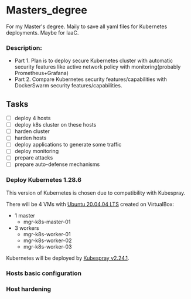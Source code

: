 # Masters_degree
For my Master's degree. Maily to save all yaml files for Kubernetes deployments. Maybe for IaaC.

### Description:
- Part 1. Plan is to deploy secure Kubernetes cluster with automatic security features like active network policy with monitoring(probably Prometheus+Grafana)
- Part 2. Compare Kubernetes security features/capabilities with DockerSwarm security features/capabilities.

## Tasks
- [ ] deploy 4 hosts
- [ ] deploy k8s cluster on these hosts
- [ ] harden cluster
- [ ] harden hosts
- [ ] deploy applications to generate some traffic
- [ ] deploy monitoring
- [ ] prepare attacks
- [ ] prepare auto-defense mechanisms

### Deploy Kubernetes 1.28.6
This version of Kubernetes is chosen due to compatibility with Kubespray.

There will be 4 VMs with [Ubuntu 20.04.04 LTS](https://ubuntu.com/download/desktop/thank-you?version=22.04.4&architecture=amd64) created on VirtualBox:
- 1 master
  - mgr-k8s-master-01
- 3 workers
  - mgr-k8s-worker-01
  - mgr-k8s-worker-02
  - mgr-k8s-worker-03

Kubernetes will be deployed by [Kubespray v2.24.1](https://github.com/kubernetes-sigs/kubespray/tree/v2.24.1).


### Hosts basic configuration

### Host hardening


